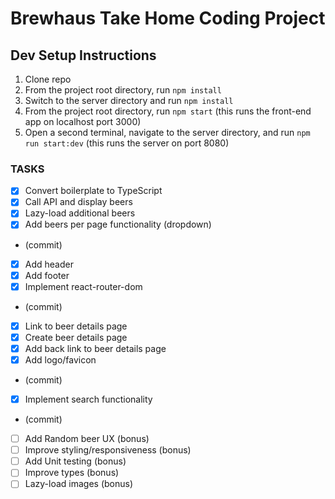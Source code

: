 # Brewhaus Take Home Coding Project

## Dev Setup Instructions
1. Clone repo
2. From the project root directory, run `npm install`
3. Switch to the server directory and run `npm install`
4. From the project root directory, run `npm start` (this runs the front-end app on localhost port 3000)
5. Open a second terminal, navigate to the server directory, and run `npm run start:dev` (this runs the server on port 8080)

### TASKS
- [x] Convert boilerplate to TypeScript
- [x] Call API and display beers
- [x] Lazy-load additional beers
- [x] Add beers per page functionality (dropdown)
- (commit)
- [x] Add header
- [x] Add footer
- [x] Implement react-router-dom
- (commit)
- [x] Link to beer details page
- [x] Create beer details page
- [x] Add back link to beer details page
- [x] Add logo/favicon
- (commit)
- [x] Implement search functionality
- (commit)
- [ ] Add Random beer UX (bonus)
- [ ] Improve styling/responsiveness (bonus)
- [ ] Add Unit testing (bonus)
- [ ] Improve types (bonus)
- [ ] Lazy-load images (bonus)